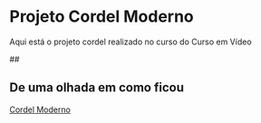<h1>Projeto Cordel Moderno</h1>
<p>Aqui está o projeto cordel realizado no curso do Curso em Vídeo</p>
##
<h2>De uma olhada em como ficou</h2>
<a href="https://portella0803.github.io/site_cordel/">Cordel Moderno</a>
